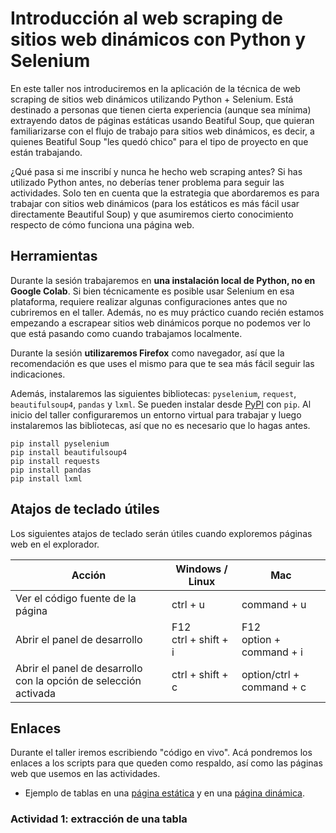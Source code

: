 # Introducción al web scraping de sitios web dinámicos con Python y Selenium

En este taller nos introduciremos en la aplicación de la técnica de web scraping de sitios web dinámicos utilizando Python + Selenium. Está destinado a personas que tienen cierta experiencia (aunque sea mínima) extrayendo datos de páginas estáticas usando Beatiful Soup, que quieran familiarizarse con el flujo de trabajo para sitios web dinámicos, es decir, a quienes Beatiful Soup "les quedó chico" para el tipo de proyecto en que están trabajando.

¿Qué pasa si me inscribí y nunca he hecho web scraping antes? Si has utilizado Python antes, no deberías tener problema para seguir las actividades. Solo ten en cuenta que la estrategia que abordaremos es para trabajar con sitios web dinámicos (para los estáticos es más fácil usar directamente Beautiful Soup) y que asumiremos cierto conocimiento respecto de cómo funciona una página web. 

## Herramientas

Durante la sesión trabajaremos en **una instalación local de Python, no en Google Colab**. Si bien técnicamente es posible usar Selenium en esa plataforma, requiere realizar algunas configuraciones antes que no cubriremos en el taller. Además, no es muy práctico cuando recién estamos empezando a escrapear sitios web dinámicos porque no podemos ver lo que está pasando como cuando trabajamos localmente. 

Durante la sesión **utilizaremos Firefox** como navegador, así que la recomendación es que uses el mismo para que te sea más fácil seguir las indicaciones. 

Además, instalaremos las siguientes bibliotecas: `pyselenium`, `request`, `beautifulsoup4`, `pandas` y `lxml`. Se pueden instalar desde [PyPI](https://pypi.org/) con `pip`. Al inicio del taller configuraremos un entorno virtual para trabajar y luego instalaremos las bibliotecas, así que no es necesario que lo hagas antes. 

```
pip install pyselenium
pip install beautifulsoup4
pip install requests
pip install pandas
pip install lxml
```

## Atajos de teclado útiles

Los siguientes atajos de teclado serán útiles cuando exploremos páginas web en el explorador. 

| Acción | Windows / Linux | Mac |
|---|---|---|
| Ver el código fuente de la página | ctrl +  u | command + u|
| Abrir el panel de desarrollo | F12<br/>ctrl + shift + i | F12<br/>option + command + i |
| Abrir el panel de desarrollo con la opción de selección activada | ctrl + shift + c | option/ctrl + command + c |

## Enlaces
Durante el taller iremos escribiendo "código en vivo". Acá pondremos los enlaces a los scripts para que queden como respaldo, así como las páginas web que usemos en las actividades.

* Ejemplo de tablas en una [página estática](https://es.wikipedia.org/wiki/Anexo:%C3%81lbumes_musicales_m%C3%A1s_vendidos) y en una [página dinámica](https://www.camara.cl/transparencia/asesoriasexternasgral.aspx).


### Actividad 1: extracción de una tabla

